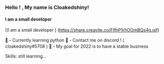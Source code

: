 ### Hello ! , My name is Cloakedshiny!
#### I am a small developer 
![I am a small developer ]
(https://share.creavite.co/FIfhP1rhOOmBQs4g.gif)

📘・Currently learning python
🍒・Contact me on discord ! ( cloakedshiny#5708 )
📇・My goal for 2022 is to have a stable business


Skills: still learning...






